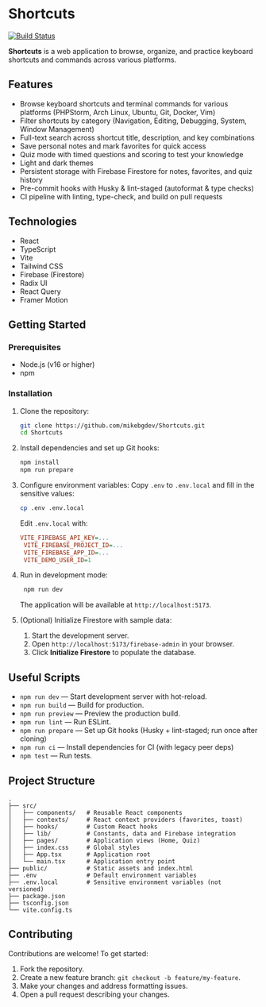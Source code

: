 # Shortcuts

[![Build Status](https://drone.mikebgdev.com/api/badges/mikebgdev/Shortcuts/status.svg)](https://drone.mikebgdev.com/mikebgdev/Shortcuts)

**Shortcuts** is a web application to browse, organize, and practice keyboard shortcuts and commands across various platforms.

## Features

- Browse keyboard shortcuts and terminal commands for various platforms (PHPStorm, Arch Linux, Ubuntu, Git, Docker, Vim)
- Filter shortcuts by category (Navigation, Editing, Debugging, System, Window Management)
- Full-text search across shortcut title, description, and key combinations
- Save personal notes and mark favorites for quick access
- Quiz mode with timed questions and scoring to test your knowledge
- Light and dark themes
- Persistent storage with Firebase Firestore for notes, favorites, and quiz history
- Pre-commit hooks with Husky & lint-staged (autoformat & type checks)
- CI pipeline with linting, type-check, and build on pull requests

## Technologies

- React
- TypeScript
- Vite
- Tailwind CSS
- Firebase (Firestore)
- Radix UI
- React Query
- Framer Motion

## Getting Started

### Prerequisites

- Node.js (v16 or higher)
- npm

### Installation

1. Clone the repository:
   ```bash
   git clone https://github.com/mikebgdev/Shortcuts.git
   cd Shortcuts
   ```

2. Install dependencies and set up Git hooks:
   ```bash
   npm install
   npm run prepare
   ```

3. Configure environment variables:
   Copy `.env` to `.env.local` and fill in the sensitive values:
   ```bash
   cp .env .env.local
   ```
   Edit `.env.local` with:
   ```ini
   VITE_FIREBASE_API_KEY=...
    VITE_FIREBASE_PROJECT_ID=...
    VITE_FIREBASE_APP_ID=...
    VITE_DEMO_USER_ID=1
    ```

4. Run in development mode:
   ```bash
    npm run dev
    ```
    The application will be available at `http://localhost:5173`.

5. (Optional) Initialize Firestore with sample data:
   1. Start the development server.
   2. Open `http://localhost:5173/firebase-admin` in your browser.
   3. Click **Initialize Firestore** to populate the database.

## Useful Scripts

- `npm run dev` — Start development server with hot-reload.
- `npm run build` — Build for production.
- `npm run preview` — Preview the production build.
- `npm run lint` — Run ESLint.
- `npm run prepare` — Set up Git hooks (Husky + lint-staged; run once after cloning)
- `npm run ci` — Install dependencies for CI (with legacy peer deps)
- `npm test` — Run tests.

## Project Structure

```
.
├── src/
│   ├── components/   # Reusable React components
│   ├── contexts/     # React context providers (favorites, toast)
│   ├── hooks/        # Custom React hooks
│   ├── lib/          # Constants, data and Firebase integration
│   ├── pages/        # Application views (Home, Quiz)
│   ├── index.css     # Global styles
│   ├── App.tsx       # Application root
│   └── main.tsx      # Application entry point
├── public/           # Static assets and index.html
├── .env              # Default environment variables
├── .env.local        # Sensitive environment variables (not versioned)
├── package.json
├── tsconfig.json
└── vite.config.ts
```

## Contributing

Contributions are welcome! To get started:

1. Fork the repository.
2. Create a new feature branch: `git checkout -b feature/my-feature`.
3. Make your changes and address formatting issues.
4. Open a pull request describing your changes.

